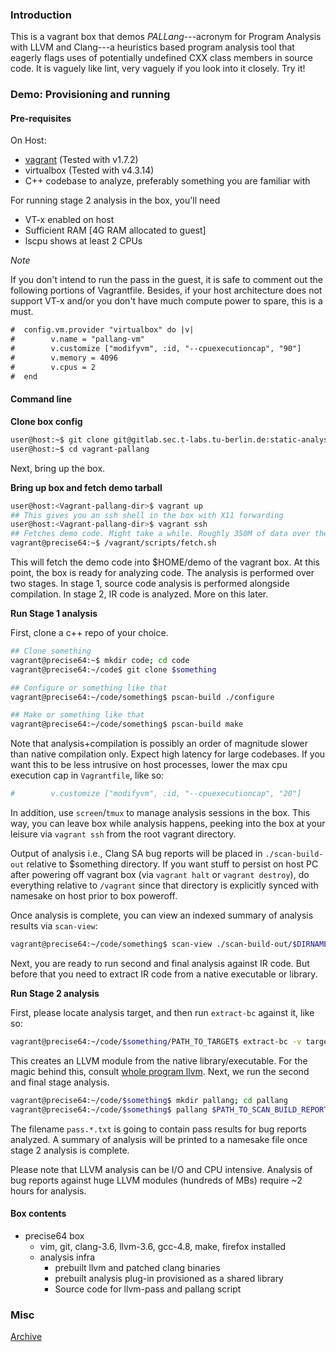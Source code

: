 ### Introduction

This is a vagrant box that demos *PALLang*---acronym for Program Analysis with LLVM and Clang---a heuristics based program analysis tool that eagerly flags uses of potentially undefined CXX class members in source code. It is vaguely like lint, very vaguely if you look into it closely. Try it!

### Demo: Provisioning and running

#### Pre-requisites

On Host:

- [vagrant][1] (Tested with v1.7.2)
- virtualbox (Tested with v4.3.14)
- C++ codebase to analyze, preferably something you are familiar with

For running stage 2 analysis in the box, you'll need

- VT-x enabled on host
- Sufficient RAM [4G RAM allocated to guest]
- lscpu shows at least 2 CPUs

*Note*

If you don't intend to run the pass in the guest, it is safe to comment out the following portions of Vagrantfile. Besides, if your host architecture does not support VT-x and/or you don't have much compute power to spare, this is a must.

```txt
#  config.vm.provider "virtualbox" do |v|
#        v.name = "pallang-vm"
#        v.customize ["modifyvm", :id, "--cpuexecutioncap", "90"]
#        v.memory = 4096
#        v.cpus = 2
#  end
```
 
#### Command line

**Clone box config**

```bash
user@host:~$ git clone git@gitlab.sec.t-labs.tu-berlin.de:static-analysis/vagrant-pallang.git
user@host:~$ cd vagrant-pallang
```

Next, bring up the box.

**Bring up box and fetch demo tarball**

```bash
user@host:<Vagrant-pallang-dir>$ vagrant up
## This gives you an ssh shell in the box with X11 forwarding
user@host:<Vagrant-pallang-dir>$ vagrant ssh
## Fetches demo code. Might take a while. Roughly 350M of data over the network.
vagrant@precise64:~$ /vagrant/scripts/fetch.sh
```

This will fetch the demo code into $HOME/demo of the vagrant box. At this point, the box is ready for analyzing code.
The analysis is performed over two stages. In stage 1, source code analysis is performed alongside compilation. In stage 2, IR code is analyzed. More on this later.

**Run Stage 1 analysis**

First, clone a c++ repo of your choice.

```bash
## Clone something
vagrant@precise64:~$ mkdir code; cd code
vagrant@precise64:~/code$ git clone $something

## Configure or something like that
vagrant@precise64:~/code/something$ pscan-build ./configure

## Make or something like that
vagrant@precise64:~/code/something$ pscan-build make
```

Note that analysis+compilation is possibly an order of magnitude slower than native compilation only. Expect high latency for large codebases. If you want this to be less intrusive on host processes, lower the max cpu execution cap in `Vagrantfile`, like so:

```bash
#        v.customize ["modifyvm", :id, "--cpuexecutioncap", "20"]
```

In addition, use `screen`/`tmux` to manage analysis sessions in the box. This way, you can leave box while analysis happens, peeking into the box at your leisure via `vagrant ssh` from the root vagrant directory.

Output of analysis i.e., Clang SA bug reports will be placed in `./scan-build-out` relative to $something directory. If you want stuff to persist on host PC after powering off vagrant box (via `vagrant halt` or `vagrant destroy`), do everything relative to `/vagrant` since that directory is explicitly synced with namesake on host prior to box poweroff.

Once analysis is complete, you can view an indexed summary of analysis results via `scan-view`:

```bash
vagrant@precise64:~/code/something$ scan-view ./scan-build-out/$DIRNAME
```

Next, you are ready to run second and final analysis against IR code. But before that you need to extract IR code from a native executable or library.

**Run Stage 2 analysis**

First, please locate analysis target, and then run `extract-bc` against it, like so:

```bash
vagrant@precise64:~/code/$something/PATH_TO_TARGET$ extract-bc -v target
```

This creates an LLVM module from the native library/executable. For the magic behind this, consult [whole program llvm][2].
Next, we run the second and final stage analysis.


```bash
vagrant@precise64:~/code/$something$ mkdir pallang; cd pallang
vagrant@precise64:~/code/$something$ pallang $PATH_TO_SCAN_BUILD_REPORTS $PATH_TO_BC_TARGET --wpa &
```

The filename `pass.*.txt` is going to contain pass results for bug reports analyzed. A summary of analysis will be printed to a namesake file once stage 2 analysis is complete.

Please note that LLVM analysis can be I/O and CPU intensive. Analysis of bug reports against huge LLVM modules (hundreds of MBs) require ~2 hours for analysis.

#### Box contents

- precise64 box
  - vim, git, clang-3.6, llvm-3.6, gcc-4.8, make, firefox installed
  - analysis infra
    - prebuilt llvm and patched clang binaries
    - prebuilt analysis plug-in provisioned as a shared library
    - Source code for llvm-pass and pallang script

[1]: https://www.vagrantup.com/
[2]: https://github.com/travitch/whole-program-llvm

### Misc

[Archive](Archive)
